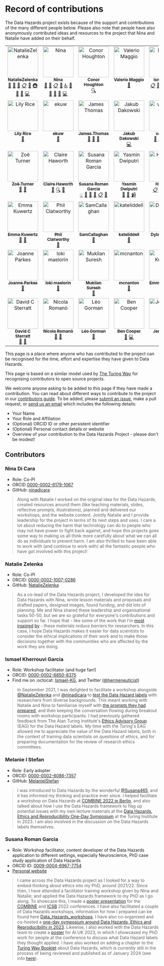 # Record of contributions

The Data Hazards project exists because of the support and contributions of the many different people below.
Please also note that people have also anonymously contributed ideas and resources to the project that Nina and Natalie have added on their behalf.

<!-- ALL-CONTRIBUTORS-LIST:START - Do not remove or modify this section -->
<!-- prettier-ignore-start -->
<!-- markdownlint-disable -->
<table>
  <tbody>
    <tr>
      <td align="center" valign="top" width="14.28%"><a href="https://github.com/NatalieZelenka"><img src="https://avatars.githubusercontent.com/u/17617308?v=4?s=100" width="100px;" alt="NatalieZelenka"/><br /><sub><b>NatalieZelenka</b></sub></a><br /><a href="#projectManagement-NatalieZelenka" title="Project Management">📆</a> <a href="#design-NatalieZelenka" title="Design">🎨</a> <a href="#ideas-NatalieZelenka" title="Ideas, Planning, & Feedback">🤔</a> <a href="#eventOrganizing-NatalieZelenka" title="Event Organizing">📋</a> <a href="#maintenance-NatalieZelenka" title="Maintenance">🚧</a> <a href="#infra-NatalieZelenka" title="Infrastructure (Hosting, Build-Tools, etc)">🚇</a> <a href="https://github.com/very-good-science/data-hazards/commits?author=NatalieZelenka" title="Documentation">📖</a> <a href="#research-NatalieZelenka" title="Research">🔬</a> <a href="https://github.com/very-good-science/data-hazards/commits?author=NatalieZelenka" title="Code">💻</a></td>
      <td align="center" valign="top" width="14.28%"><a href="https://github.com/ninadicara"><img src="https://avatars.githubusercontent.com/u/44364127?v=4?s=100" width="100px;" alt="Nina"/><br /><sub><b>Nina</b></sub></a><br /><a href="#projectManagement-ninadicara" title="Project Management">📆</a> <a href="#ideas-ninadicara" title="Ideas, Planning, & Feedback">🤔</a> <a href="#eventOrganizing-ninadicara" title="Event Organizing">📋</a> <a href="#maintenance-ninadicara" title="Maintenance">🚧</a> <a href="#a11y-ninadicara" title="Accessibility">️️️️♿️</a> <a href="https://github.com/very-good-science/data-hazards/commits?author=ninadicara" title="Documentation">📖</a> <a href="#design-ninadicara" title="Design">🎨</a> <a href="https://github.com/very-good-science/data-hazards/issues?q=author%3Aninadicara" title="Bug reports">🐛</a> <a href="#research-ninadicara" title="Research">🔬</a> <a href="https://github.com/very-good-science/data-hazards/commits?author=ninadicara" title="Code">💻</a></td>
      <td align="center" valign="top" width="14.28%"><a href="https://github.com/conorhoughton"><img src="https://avatars.githubusercontent.com/u/6955092?v=4?s=100" width="100px;" alt="Conor Houghton"/><br /><sub><b>Conor Houghton</b></sub></a><br /><a href="#fundingFinding-conorhoughton" title="Funding Finding">🔍</a></td>
      <td align="center" valign="top" width="14.28%"><a href="http://dynamicgenetics.org"><img src="https://avatars.githubusercontent.com/u/1908453?v=4?s=100" width="100px;" alt="Valerio Maggio"/><br /><sub><b>Valerio Maggio</b></sub></a><br /><a href="https://github.com/very-good-science/data-hazards/pulls?q=is%3Apr+reviewed-by%3Aleriomaggio" title="Reviewed Pull Requests">👀</a></td>
      <td align="center" valign="top" width="14.28%"><a href="https://github.com/Ismael-KG"><img src="https://avatars.githubusercontent.com/u/64027166?v=4?s=100" width="100px;" alt="Ismael-KG"/><br /><sub><b>Ismael-KG</b></sub></a><br /><a href="#eventOrganizing-Ismael-KG" title="Event Organizing">📋</a> <a href="#ideas-Ismael-KG" title="Ideas, Planning, & Feedback">🤔</a> <a href="#talk-Ismael-KG" title="Talks">📢</a> <a href="#promotion-Ismael-KG" title="Promotion">📣</a> <a href="#a11y-Ismael-KG" title="Accessibility">️️️️♿️</a> <a href="#research-Ismael-KG" title="Research">🔬</a></td>
      <td align="center" valign="top" width="14.28%"><a href="https://www.turing.ac.uk/people/researchers/katharine-robson-brown"><img src="https://www.turing.ac.uk/sites/default/files/styles/people/public/2018-07/kate-robson-brown-head-shot_0.jpg?itok=1lKG9FgK?s=100" width="100px;" alt="Kate Robson-Brown"/><br /><sub><b>Kate Robson-Brown</b></sub></a><br /><a href="https://github.com/very-good-science/data-hazards/pulls?q=is%3Apr+reviewed-by%3A" title="Reviewed Pull Requests">👀</a> <a href="#promotion" title="Promotion">📣</a></td>
      <td align="center" valign="top" width="14.28%"><a href="https://www.bris.ac.uk/contact/person/getDetails?personKey=9tNdYV3TvjDC0p0L3d6TSvZ4ligZa3"><img src="https://www.bristol.ac.uk/media-library/sites/jean-golding-institute/images/people/PattyHolley_150x150.png?s=100" width="100px;" alt="Patricia Holley"/><br /><sub><b>Patricia Holley</b></sub></a><br /><a href="https://github.com/very-good-science/data-hazards/pulls?q=is%3Apr+reviewed-by%3A" title="Reviewed Pull Requests">👀</a> <a href="#promotion" title="Promotion">📣</a></td>
    </tr>
    <tr>
      <td align="center" valign="top" width="14.28%"><a href="https://www.bris.ac.uk/contact/person/getDetails?personKey=grE64xPWAmrfuY1ZszJYlss6li3H7X"><img src="http://www.bristol.ac.uk/media-library/sites/jean-golding-institute/images/people/Lily-Rice150x100.jpg?s=100" width="100px;" alt="Lily Rice"/><br /><sub><b>Lily Rice</b></sub></a><br /><a href="https://github.com/very-good-science/data-hazards/pulls?q=is%3Apr+reviewed-by%3A" title="Reviewed Pull Requests">👀</a></td>
      <td align="center" valign="top" width="14.28%"><a href="https://github.com/ekuw"><img src="https://avatars.githubusercontent.com/u/76116294?v=4?s=100" width="100px;" alt="ekuw"/><br /><sub><b>ekuw</b></sub></a><br /><a href="https://github.com/very-good-science/data-hazards/pulls?q=is%3Apr+reviewed-by%3Aekuw" title="Reviewed Pull Requests">👀</a></td>
      <td align="center" valign="top" width="14.28%"><a href="https://linkedin.com/in/jatonline"><img src="https://avatars.githubusercontent.com/u/48878399?v=4?s=100" width="100px;" alt="James Thomas"/><br /><sub><b>James Thomas</b></sub></a><br /><a href="https://github.com/very-good-science/data-hazards/pulls?q=is%3Apr+reviewed-by%3Ajatonline" title="Reviewed Pull Requests">👀</a> <a href="#talk-jatonline" title="Talks">📢</a> <a href="#promotion-jatonline" title="Promotion">📣</a></td>
      <td align="center" valign="top" width="14.28%"><a href="https://github.com/PogromcaPapai"><img src="https://avatars.githubusercontent.com/u/49349175?v=4?s=100" width="100px;" alt="Jakub Dakowski"/><br /><sub><b>Jakub Dakowski</b></sub></a><br /><a href="https://github.com/very-good-science/data-hazards/commits?author=PogromcaPapai" title="Code">💻</a></td>
      <td align="center" valign="top" width="14.28%"><a href="https://github.com/vairylein"><img src="https://avatars.githubusercontent.com/u/1439220?v=4?s=100" width="100px;" alt="vairylein"/><br /><sub><b>vairylein</b></sub></a><br /><a href="#design-vairylein" title="Design">🎨</a> <a href="#ideas-vairylein" title="Ideas, Planning, & Feedback">🤔</a> <a href="#promotion-vairylein" title="Promotion">📣</a> <a href="#research-vairylein" title="Research">🔬</a> <a href="#talk-vairylein" title="Talks">📢</a></td>
      <td align="center" valign="top" width="14.28%"><a href="https://www.bristol.ac.uk/cdt/digital-health/people/current-students/holly-fraser/"><img src="https://www.bristol.ac.uk/media-library/sites/cdt/images/Fraser.jpg?s=100" width="100px;" alt="Holly Fraser"/><br /><sub><b>Holly Fraser</b></sub></a><br /><a href="#userTesting" title="User Testing">📓</a> <a href="#example" title="Examples">💡</a></td>
      <td align="center" valign="top" width="14.28%"><a href="https://github.com/gareth-j"><img src="https://avatars.githubusercontent.com/u/8915182?v=4?s=100" width="100px;" alt="Gareth Jones"/><br /><sub><b>Gareth Jones</b></sub></a><br /><a href="https://github.com/very-good-science/data-hazards/commits?author=gareth-j" title="Code">💻</a></td>
    </tr>
    <tr>
      <td align="center" valign="top" width="14.28%"><a href="https://philosopher-analyst.netlify.app/"><img src="https://avatars.githubusercontent.com/u/39963221?v=4?s=100" width="100px;" alt="Zoë Turner"/><br /><sub><b>Zoë Turner</b></sub></a><br /><a href="#maintenance-Lextuga007" title="Maintenance">🚧</a> <a href="#ideas-Lextuga007" title="Ideas, Planning, & Feedback">🤔</a></td>
      <td align="center" valign="top" width="14.28%"><a href="https://www.bristol.ac.uk/people/person/Claire-Haworth-04ed5882-f1f6-4fb5-8960-5581b0cc8bc4/"><img src="https://research-information.bris.ac.uk/ws/files/289337272/Claire_head_bristol_profile.jpg?s=100" width="100px;" alt="Claire Haworth"/><br /><sub><b>Claire Haworth</b></sub></a><br /><a href="#talk" title="Talks">📢</a> <a href="#fundingFinding" title="Funding Finding">🔍</a> <a href="#promotion" title="Promotion">📣</a></td>
      <td align="center" valign="top" width="14.28%"><a href="https://susana465.github.io/"><img src="https://avatars.githubusercontent.com/u/73224467?v=4?s=100" width="100px;" alt="Susana Roman Garcia"/><br /><sub><b>Susana Roman Garcia</b></sub></a><br /><a href="#example-Susana465" title="Examples">💡</a> <a href="#talk-Susana465" title="Talks">📢</a> <a href="#ideas-Susana465" title="Ideas, Planning, & Feedback">🤔</a> <a href="#promotion-Susana465" title="Promotion">📣</a> <a href="#eventOrganizing-Susana465" title="Event Organizing">📋</a> <a href="#research-Susana465" title="Research">🔬</a></td>
      <td align="center" valign="top" width="14.28%"><a href="http://www.yasmindwiputri.com/"><img src="?s=100" width="100px;" alt="Yasmin Dwiputri"/><br /><sub><b>Yasmin Dwiputri</b></sub></a><br /><a href="#design" title="Design">🎨</a> <a href="#ideas" title="Ideas, Planning, & Feedback">🤔</a> <a href="#video" title="Videos">📹</a></td>
      <td align="center" valign="top" width="14.28%"><a href="https://github.com/HDiscoDay"><img src="https://avatars.githubusercontent.com/u/85741581?v=4?s=100" width="100px;" alt="Huw Day"/><br /><sub><b>Huw Day</b></sub></a><br /><a href="#eventOrganizing-HDiscoDay" title="Event Organizing">📋</a> <a href="#example-HDiscoDay" title="Examples">💡</a> <a href="#ideas-HDiscoDay" title="Ideas, Planning, & Feedback">🤔</a> <a href="#promotion-HDiscoDay" title="Promotion">📣</a> <a href="#research-HDiscoDay" title="Research">🔬</a></td>
      <td align="center" valign="top" width="14.28%"><a href="http://melaniestefan.net/"><img src="https://avatars.githubusercontent.com/u/7545731?s=400&v=4?s=100" width="100px;" alt="Melanie I Stefan"/><br /><sub><b>Melanie I Stefan</b></sub></a><br /><a href="#ideas-MelanieIStefan" title="Ideas, Planning, & Feedback">🤔</a> <a href="#talk-MelanieIStefan" title="Talks">📢</a> <a href="#research-MelanieIStefan" title="Research">🔬</a></td>
      <td align="center" valign="top" width="14.28%"><a href="https://www.gla.ac.uk/schools/bohvm/staff/euanbennet/"><img src="https://www.gla.ac.uk/media/Media_865350_smxx.jpg?s=100" width="100px;" alt="Euan Bennet"/><br /><sub><b>Euan Bennet</b></sub></a><br /><a href="#research" title="Research">🔬</a> <a href="#talk" title="Talks">📢</a> <a href="https://github.com/very-good-science/data-hazards/commits?author=" title="Documentation">📖</a></td>
    </tr>
    <tr>
      <td align="center" valign="top" width="14.28%"><a href="https://www.bristol.ac.uk/people/person/Emma-Kuwertz-d6ca1344-b999-42ae-8603-db59266ad245/"><img src="?s=100" width="100px;" alt="Emma Kuwertz"/><br /><sub><b>Emma Kuwertz</b></sub></a><br /><a href="#research" title="Research">🔬</a> <a href="#talk" title="Talks">📢</a></td>
      <td align="center" valign="top" width="14.28%"><a href="https://www.bristol.ac.uk/people/person/Philip-Clatworthy-a349d87c-0b95-4779-91d2-edf71a214f2d/"><img src="https://research-information.bris.ac.uk/ws/files/289033062/Phil_July_2020.png?s=100" width="100px;" alt="Phil Clatworthy"/><br /><sub><b>Phil Clatworthy</b></sub></a><br /><a href="#research" title="Research">🔬</a></td>
      <td align="center" valign="top" width="14.28%"><a href="https://github.com/SamCallaghan"><img src="https://avatars.githubusercontent.com/u/39956651?v=4?s=100" width="100px;" alt="SamCallaghan"/><br /><sub><b>SamCallaghan</b></sub></a><br /><a href="https://github.com/very-good-science/data-hazards/commits?author=SamCallaghan" title="Documentation">📖</a></td>
      <td align="center" valign="top" width="14.28%"><a href="https://github.com/kateliddell"><img src="https://avatars.githubusercontent.com/u/52200743?v=4?s=100" width="100px;" alt="kateliddell"/><br /><sub><b>kateliddell</b></sub></a><br /><a href="https://github.com/very-good-science/data-hazards/commits?author=kateliddell" title="Documentation">📖</a></td>
      <td align="center" valign="top" width="14.28%"><a href="https://github.com/Dylan246456"><img src="https://avatars.githubusercontent.com/u/108466203?v=4?s=100" width="100px;" alt="Dylan246456"/><br /><sub><b>Dylan246456</b></sub></a><br /><a href="https://github.com/very-good-science/data-hazards/commits?author=Dylan246456" title="Documentation">📖</a></td>
      <td align="center" valign="top" width="14.28%"><a href="https://github.com/stefgrs"><img src="https://avatars.githubusercontent.com/u/16223692?v=4?s=100" width="100px;" alt="stefgrs"/><br /><sub><b>stefgrs</b></sub></a><br /><a href="https://github.com/very-good-science/data-hazards/commits?author=stefgrs" title="Documentation">📖</a></td>
      <td align="center" valign="top" width="14.28%"><a href="https://github.com/harrietrs"><img src="https://avatars.githubusercontent.com/u/28767009?v=4?s=100" width="100px;" alt="Harriet Sands"/><br /><sub><b>Harriet Sands</b></sub></a><br /><a href="https://github.com/very-good-science/data-hazards/commits?author=harrietrs" title="Documentation">📖</a></td>
    </tr>
    <tr>
      <td align="center" valign="top" width="14.28%"><a href="https://github.com/PeopleByNumbers"><img src="https://avatars.githubusercontent.com/u/108466233?v=4?s=100" width="100px;" alt="Joanne Parkes"/><br /><sub><b>Joanne Parkes</b></sub></a><br /><a href="https://github.com/very-good-science/data-hazards/commits?author=PeopleByNumbers" title="Documentation">📖</a></td>
      <td align="center" valign="top" width="14.28%"><a href="https://github.com/maelorin"><img src="https://avatars.githubusercontent.com/u/3904823?v=4?s=100" width="100px;" alt="loki maelorin"/><br /><sub><b>loki maelorin</b></sub></a><br /><a href="https://github.com/very-good-science/data-hazards/commits?author=maelorin" title="Documentation">📖</a></td>
      <td align="center" valign="top" width="14.28%"><a href="https://github.com/dsmukilan"><img src="https://avatars.githubusercontent.com/u/11191375?v=4?s=100" width="100px;" alt="Mukilan Suresh"/><br /><sub><b>Mukilan Suresh</b></sub></a><br /><a href="#ideas-dsmukilan" title="Ideas, Planning, & Feedback">🤔</a></td>
      <td align="center" valign="top" width="14.28%"><a href="https://github.com/mcnanton"><img src="https://avatars.githubusercontent.com/u/42379883?v=4?s=100" width="100px;" alt="mcnanton"/><br /><sub><b>mcnanton</b></sub></a><br /><a href="https://github.com/very-good-science/data-hazards/issues?q=author%3Amcnanton" title="Bug reports">🐛</a></td>
      <td align="center" valign="top" width="14.28%"><a href="https://www.bristol.ac.uk/people/person/Emma-Kuwertz-d6ca1344-b999-42ae-8603-db59266ad245/"><img src="?s=100" width="100px;" alt="Emma Kuwertz"/><br /><sub><b>Emma Kuwertz</b></sub></a><br /><a href="#research" title="Research">🔬</a> <a href="#talk" title="Talks">📢</a></td>
      <td align="center" valign="top" width="14.28%"><a href="https://github.com/CeilidhWelsh"><img src="https://avatars.githubusercontent.com/u/71887891?v=4?s=100" width="100px;" alt="CeilidhWelsh"/><br /><sub><b>CeilidhWelsh</b></sub></a><br /><a href="#talk-CeilidhWelsh" title="Talks">📢</a> <a href="#research-CeilidhWelsh" title="Research">🔬</a> <a href="#ideas-CeilidhWelsh" title="Ideas, Planning, & Feedback">🤔</a></td>
      <td align="center" valign="top" width="14.28%"><a href="http://dynamicgenetics.org/"><img src="https://avatars.githubusercontent.com/u/5032882?v=4?s=100" width="100px;" alt="Oliver Davis"/><br /><sub><b>Oliver Davis</b></sub></a><br /><a href="#talk-OliverDavis" title="Talks">📢</a> <a href="#promotion-OliverDavis" title="Promotion">📣</a> <a href="https://github.com/very-good-science/data-hazards/issues?q=author%3AOliverDavis" title="Bug reports">🐛</a></td>
    </tr>
    <tr>
      <td align="center" valign="top" width="14.28%"><a href="http://homepages.inf.ed.ac.uk/sterratt"><img src="https://avatars.githubusercontent.com/u/4264803?v=4?s=100" width="100px;" alt="David C Sterratt"/><br /><sub><b>David C Sterratt</b></sub></a><br /><a href="#research-davidcsterratt" title="Research">🔬</a> <a href="#ideas-davidcsterratt" title="Ideas, Planning, & Feedback">🤔</a></td>
      <td align="center" valign="top" width="14.28%"><a href="https://www.nicolaromano.net/"><img src="https://avatars.githubusercontent.com/u/208254?v=4?s=100" width="100px;" alt="Nicola Romanò"/><br /><sub><b>Nicola Romanò</b></sub></a><br /><a href="#research-nicolaromano" title="Research">🔬</a> <a href="#ideas-nicolaromano" title="Ideas, Planning, & Feedback">🤔</a></td>
      <td align="center" valign="top" width="14.28%"><a href="https://www.turing.ac.uk/people/doctoral-students/leo-gorman"><img src="https://avatars.githubusercontent.com/u/55786252?v=4?s=100" width="100px;" alt="Léo Gorman"/><br /><sub><b>Léo Gorman</b></sub></a><br /><a href="#talk-l-gorman" title="Talks">📢</a></td>
      <td align="center" valign="top" width="14.28%"><a href="https://github.com/bengcooper"><img src="https://avatars.githubusercontent.com/u/3008392?v=4?s=100" width="100px;" alt="Ben Cooper"/><br /><sub><b>Ben Cooper</b></sub></a><br /><a href="#promotion-bengcooper" title="Promotion">📣</a> <a href="https://github.com/very-good-science/data-hazards/commits?author=bengcooper" title="Code">💻</a></td>
      <td align="center" valign="top" width="14.28%"><a href="https://github.com/JennyBunn"><img src="https://avatars.githubusercontent.com/u/29119194?v=4?s=100" width="100px;" alt="JennyBunn"/><br /><sub><b>JennyBunn</b></sub></a><br /><a href="https://github.com/very-good-science/data-hazards/commits?author=JennyBunn" title="Documentation">📖</a></td>
    </tr>
  </tbody>
</table>

<!-- markdownlint-restore -->
<!-- prettier-ignore-end -->

<!-- ALL-CONTRIBUTORS-LIST:END -->
This page is a place where anyone who has contributed to the project can be recognised for the time, effort and expertise they have given to Data Hazards.

This page is based on a similar model used by [The Turing Way](https://github.com/alan-turing-institute/the-turing-way/blob/main/contributors.md) for recognising contributors to open source projects.

We welcome anyone asking to be added to this page if they have made a contribution.
You can read about different ways to contribute to the project in our [contributors guide](how-to-contribute).
To be added, please [submit an issue](https://github.com/very-good-science/data-hazards/issues), make a pull request, or [send us an email](mailto:grp-ethicaldatascience@groups.bristol.ac.uk) which includes the following details:

* Your Name
* Your Role and Affiliation
* (Optional) ORCID ID or other persistent identifier
* (Optional) Personal contact details or website
* Overview of your contribution to the Data Hazards Project - please don't be modest!

## Contributors

<!--- Add yourself here!--->

### Nina Di Cara

* Role: Co-PI
* ORCID [0000-0002-6179-1067](https://orcid.org/0000-0002-6179-1067)
* GitHub: [ninadicara](https://github.com/ninadicara)

> Along with Natalie I worked on the original idea for the Data Hazards, created resources around them (like teaching materials, slides, reflective prompts, illustrations), planned and delivered our workshops, and the website content. Jointly Natalie and I provide leadership for the project in terms of its next steps and uses. I care a lot about reducing the harm that technology can do to people who may not have power to fight back against, and hope this projects goes some way to making us all think more carefully about what we can all do as individuals to prevent harm. I am also thrilled to have been able to work with (and continue to work with) all the fantastic people who have got involved with this project!

### Natalie Zelenka

* Role: Co-PI
* ORCID: [0000-0002-1007-0286](https://orcid.org/0000-0002-1007-0286)
* GitHub: [NatalieZelenka](https://github.com/NatalieZelenka)

> As a co-lead of the Data Hazards project, I developed the idea for Data Hazards with Nina, wrote lesson materials and proposals and drafted papers, designed images, found funding, and did lots of planning. Me and Nina shared these leadership and organisational tasks 50-50, but we are so grateful for everyone's contributions and support so far. I hope that - like some of the work that I'm [most](https://the-turing-way.netlify.app/) [inspired](https://reproducibilitea.org/) [by](https://carpentries.org/) - these materials *reduce barriers* for researchers. In this case, I hope Data Hazards makes it easier for data scientists to consider the ethical implications of their work and to make those decisions together with the communities who are affected by the work they are doing.

### Ismael Kherrouvi Garcia

* Role: Workshop facilitator (and huge fan!)
* ORCID: [0000-0002-6850-8375](https://doi.org/0000-0002-6850-8375)
* Find me on :octocat: [Ismael-KG](https://github.com/Ismael-KG), and Twitter ([@hermeneuticist](https://twitter.com/hermeneuticist))

> In September 2021, I was delighted to facilitate a workshop alongside [@NatalieZelenka](https://github.com/NatalieZelenka) and [@ninadicara](https://github.com/ninadicara) to [test the Data Hazard labels](https://www.bristol.ac.uk/golding/events/2021/data-hazards-workshop---21-september-2021.html) with researchers from diverse backgrounds. This meant working with Natalie and Nina to familiarise myself with [the prompts they had prepared](https://github.com/very-good-science/data-hazards/blob/ae2ecfad7f85fe48670ed6221a6563353d31e77b/images/worst-case-prompt.png), and then keeping the conversation flowing during breakout rooms with workshop participants. I had previously gathered feedback from The Alan Turing Institute's [Ethics Advisory Group](https://www.turing.ac.uk/research/data-ethics/ethics-advisory-group) (EAG) for the Data Hazard labels. My time with the Turing's EAG allowed me to appreciate the value of the Data Hazard labels, both in the context of training data scientists on questions of ethics, and for preparing documentation for the review of research ethics committees.

### Melanie I Stefan

* Role: Early adopter
* ORCID: [0000-0002-6086-7357](https://orcid.org/my-orcid?orcid=0000-0002-6086-7357)
* GitHub: [MelanieIStefan](https://github.com/MelanieIStefan)

> I was introduced to Data Hazards by the wonderful [@Susana465](https://susana465.github.io/), and it has informed my thinking and practice ever since. I helped facilitate a workshop on Data Hazards at [COMBINE 2022 in Berlin](https://co.mbine.org/author/combine-2022/), and also talked about how I use the Data Hazards framework to flag up potential issues with my own lecture materials at the [Data Hazards, Ethics and Reproducibility One-Day Symposium](https://www.eventbrite.com/e/online-data-hazards-ethics-and-reproducibility-one-day-symposium-tickets-517490858087) at the Turing Institute in 2023. I am also involved in the discussion on the Data Hazards labels themselves.

### Susana Roman Garcia

* Role: Workshop facilitator, content developer of the Data Hazards application to different settings, especially Neuroscience, PhD case study application of Data Hazards
* ORCID ID: [0009-0004-6967-7754](https://orcid.org/0009-0004-6967-7754)
* [Personal website](https://susana465.github.io/website/)

> I came across the Data Hazards project as I looked for a way to embed thinking about ethics into my PhD, around 2021/22. Since then, I have attended a facilitator training workshop given by Nina and Natalie; and applied the Data Hazards framework to my PhD as I go along. To showcase this, I made a [poster presentation](https://github.com/Susana465/Bias-and-Reproducibility-Poster/blob/main/README.md) for the [COMBINE](https://combine-org.github.io/events/) and [ICSB](https://www.icsb2022.berlin/home) 2022 conferences.
>I have also facilitated a couple of Data Hazards workshops, information for how I prepared can be found here [Data_Hazards_workshops](https://github.com/Susana465/Data_Hazards_workshops). I have also co-organised and co-hosted a [one-day symposium around Data Hazards, Ethics and Reproducibility in 2023](https://github.com/Susana465/der_symposium_20230310).
> Likewise, I also worked with the Data Hazards team to create a [poster](https://github.com/Susana465/DH_Project_CaseStudy) for AI UK 2023, in which I showcased my PhD work for people at the conference to discuss what Data Hazard labels they thought applied.
> I have also worked on adding a chapter to the [Turing Way Booklet](https://the-turing-way.netlify.app/index.html) about Data Hazards, which is currently still in the process of being reviewed and published as of January 2024 (see info [here](https://github.com/the-turing-way/the-turing-way/pull/3435)).
